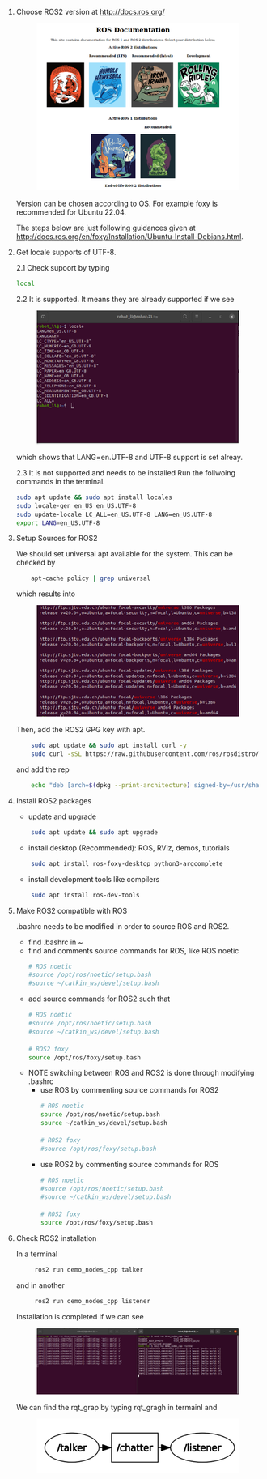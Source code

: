 1. Choose ROS2 version at http://docs.ros.org/
    <figure>
     <img src="8_ROS2/ROS2_Index.png"/>
    </figure>
    Version can be chosen according to OS. For example foxy is recommended for Ubuntu 22.04.

    The steps below are just following guidances given at http://docs.ros.org/en/foxy/Installation/Ubuntu-Install-Debians.html.

2. Get locale supports of UTF-8. 
   
   2.1 Check supoort by typing 
   ```bash
   local
   ```
   2.2 It is supported.
   It means they are already supported if we see 
    <figure>
     <img src="8_ROS2/check_local_support.png"/>
    </figure>
    
    which shows that LANG=en.UTF-8 and UTF-8 support is set alreay.

   2.3 It is not supported and needs to be installed
    Run the follwoing commands in the terminal. 
    
    ```bash
    sudo apt update && sudo apt install locales
    sudo locale-gen en_US en_US.UTF-8
    sudo update-locale LC_ALL=en_US.UTF-8 LANG=en_US.UTF-8
    export LANG=en_US.UTF-8
    ```

3. Setup Sources for ROS2

    We should set universal apt available for the system. This can be checked by
    
    ```bash
        apt-cache policy | grep universal
    ```
    which results into
        <figure>
        <img src="8_ROS2/universal.png"/>
        </figure>    

    Then, add the ROS2 GPG key with apt.

    ```bash
        sudo apt update && sudo apt install curl -y
        sudo curl -sSL https://raw.githubusercontent.com/ros/rosdistro/master/ros.key -o /usr/share/keyrings/ros-archive-keyring.gpg
    ```
    and add the rep

    ```bash
        echo "deb [arch=$(dpkg --print-architecture) signed-by=/usr/share/keyrings/ros-archive-keyring.gpg] http://packages.ros.org/ros2/ubuntu $(. /etc/os-release && echo $UBUNTU_CODENAME) main" | sudo tee /etc/apt/sources.list.d/ros2.list > /dev/null
    ```
4. Install ROS2 packages
   - update and upgrade 
    ```bash
        sudo apt update && sudo apt upgrade
    ```
   - install desktop (Recommended): ROS, RViz, demos, tutorials
    ```bash
        sudo apt install ros-foxy-desktop python3-argcomplete
    ```
    - install development tools like compilers
    ```bash
        sudo apt install ros-dev-tools
    ```
5. Make ROS2 compatible with ROS

    .bashrc needs to be modified in order to source ROS and ROS2.

    - find .bashrc in ~
    - find and comments source commands for ROS, like ROS noetic
        ```bash
        # ROS noetic
        #source /opt/ros/noetic/setup.bash
        #source ~/catkin_ws/devel/setup.bash  
        ```       
    - add source commands for ROS2 such that
        ```bash
        # ROS noetic
        #source /opt/ros/noetic/setup.bash
        #source ~/catkin_ws/devel/setup.bash

        # ROS2 foxy
        source /opt/ros/foxy/setup.bash    
        ```
    - NOTE switching between ROS and ROS2 is done through modifying .bashrc
      - use ROS by commenting source commands for ROS2
        ```bash
        # ROS noetic
        source /opt/ros/noetic/setup.bash
        source ~/catkin_ws/devel/setup.bash

        # ROS2 foxy
        #source /opt/ros/foxy/setup.bash    
        ```
      - use ROS2 by commenting source commands for ROS
        ```bash
        # ROS noetic
        #source /opt/ros/noetic/setup.bash
        #source ~/catkin_ws/devel/setup.bash

        # ROS2 foxy
        source /opt/ros/foxy/setup.bash    
        ```
6. Check ROS2 installation
   
   In a terminal
   ```bash
        ros2 run demo_nodes_cpp talker
   ```
   and in another
   ```bash
        ros2 run demo_nodes_cpp listener
   ```   

   Installation is completed if we can see 
        <figure>
        <img src="8_ROS2/talker_listener.png"/>
        </figure>   

    We can find the rqt_grap by typing rqt_gragh in termainl and 
         <figure>
        <img src="8_ROS2/grapsh_talker_listener.png"/>
        </figure>      